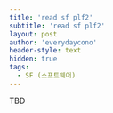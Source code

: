 ```yaml
---
title: 'read sf plf2'
subtitle: 'read sf plf2'
layout: post
author: 'everydaycono'
header-style: text
hidden: true
tags:
  - SF (소프트웨어)
---
```


TBD

